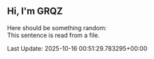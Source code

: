 ## Hi, I'm GRQZ
Here should be something random:  
This sentence is read from a file.


Last Update: 2025-10-16 00:51:29.783295+00:00
